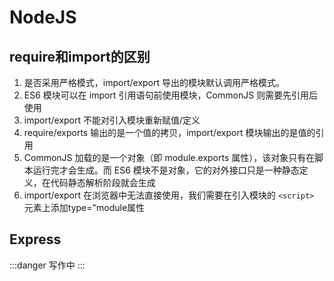 # NodeJS

## require和import的区别
1. 是否采用严格模式，import/export 导出的模块默认调用严格模式。
2. ES6 模块可以在 import 引用语句前使用模块，CommonJS 则需要先引用后使用
3. import/export 不能对引入模块重新赋值/定义
4. require/exports 输出的是一个值的拷贝，import/export 模块输出的是值的引用
5. CommonJS 加载的是一个对象（即 module.exports 属性），该对象只有在脚本运行完才会生成。而 ES6 模块不是对象，它的对外接口只是一种静态定义，在代码静态解析阶段就会生成
6. import/export 在浏览器中无法直接使用，我们需要在引入模块的 `<script>` 元素上添加type="module属性

## Express

:::danger 写作中 :::
